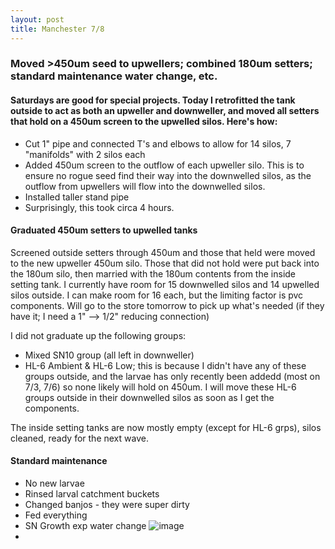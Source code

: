 ```yaml
---
layout: post
title: Manchester 7/8
---
```


### Moved >450um seed to upwellers; combined 180um setters; standard maintenance water change, etc.

#### Saturdays are good for special projects. Today I retrofitted the tank outside to act as both an upweller and downweller, and moved all setters that hold on a 450um screen to the upwelled silos. Here's how:
  * Cut 1" pipe and connected T's and elbows to allow for 14 silos, 7 "manifolds" with 2 silos each
  * Added 450um screen to the outflow of each upweller silo. This is to ensure no rogue seed find their way into the downwelled silos, as the outflow from upwellers will flow into the downwelled silos.  
  * Installed taller stand pipe
  * Surprisingly, this took circa 4 hours. 

#### Graduated 450um setters to upwelled tanks
Screened outside setters through 450um and those that held were moved to the new upweller 450um silo.  Those that did not hold were put back into the 180um silo, then married with the 180um contents from the inside setting tank.  I currently have room for 15 downwelled silos and 14 upwelled silos outside. I can make room for 16 each, but the limiting factor is pvc components. Will go to the store tomorrow to pick up what's needed (if they have it; I need a 1" --> 1/2" reducing connection)

I did not graduate up the following groups: 
  * Mixed SN10 group (all left in downweller)
  * HL-6 Ambient & HL-6 Low; this is because I didn't have any of these groups outside, and the larvae has only recently been addedd (most on 7/3, 7/6) so none likely will hold on 450um. I will move these HL-6 groups outside in their downwelled silos as soon as I get the components. 

The inside setting tanks are now mostly empty (except for HL-6 grps), silos cleaned, ready for the next wave. 

#### Standard maintenance
  * No new larvae
  * Rinsed larval catchment buckets
  * Changed banjos - they were super dirty
  * Fed everything
  * SN Growth exp water change
  ![image](https://user-images.githubusercontent.com/17264765/27990909-ae13ee7e-641a-11e7-9573-d375c6fd3178.png)
  * 
 
  
  
